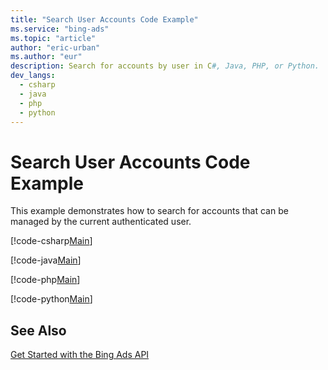 ```yaml
---
title: "Search User Accounts Code Example"
ms.service: "bing-ads"
ms.topic: "article"
author: "eric-urban"
ms.author: "eur"
description: Search for accounts by user in C#, Java, PHP, or Python.
dev_langs:
  - csharp
  - java
  - php
  - python
---
```

# Search User Accounts Code Example
This example demonstrates how to search for accounts that can be managed by the current authenticated user.

[!code-csharp[Main](../../../BingAds-dotNet-SDK/examples/BingAdsExamples/BingAdsExamplesLibrary/v11/SearchUserAccounts.cs)]

[!code-java[Main](../../../BingAds-Java-SDK/examples/BingAdsDesktopApp/src/main/java/com/microsoft/bingads/examples/v11/SearchUserAccounts.java)]

[!code-php[Main](../../../BingAds-PHP-SDK/samples/V11/SearchUserAccounts.php)]

[!code-python[Main](../../../BingAds-Python-SDK/examples/BingAdsPythonConsoleExamples/BingAdsPythonConsoleExamples/v11/search_user_accounts.py)]

## See Also
[Get Started with the Bing Ads API](bingads/guides/get-started.md)  
